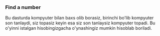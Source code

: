 ### Find a number

Bu dasturda kompyuter bilan baxs olib borasiz, birinchi bo'lib kompyuter son tanlaydi, siz topasiz keyin esa siz son tanlaysiz kompyuter topadi.
Bu o'yinni istalgan hisobingizgacha o'ynashingiz mumkin hisoblab boriladi.
